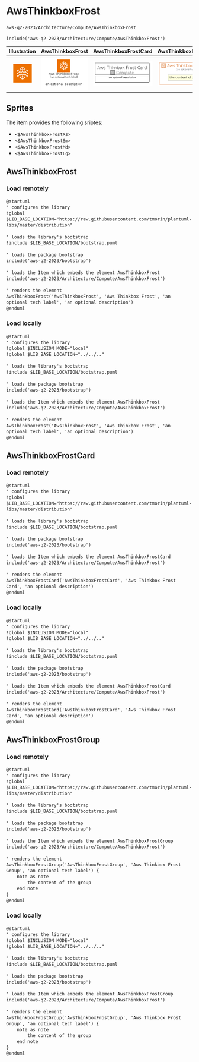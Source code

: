 # AwsThinkboxFrost


```text
aws-q2-2023/Architecture/Compute/AwsThinkboxFrost
```

```text
include('aws-q2-2023/Architecture/Compute/AwsThinkboxFrost')
```



| Illustration | AwsThinkboxFrost | AwsThinkboxFrostCard | AwsThinkboxFrostGroup |
| :---: | :---: | :---: | :---: |
| ![illustration for Illustration](../../../aws-q2-2023/Architecture/Compute/AwsThinkboxFrost.png) | ![illustration for AwsThinkboxFrost](../../../aws-q2-2023/Architecture/Compute/AwsThinkboxFrost.Local.png) | ![illustration for AwsThinkboxFrostCard](../../../aws-q2-2023/Architecture/Compute/AwsThinkboxFrostCard.Local.png) | ![illustration for AwsThinkboxFrostGroup](../../../aws-q2-2023/Architecture/Compute/AwsThinkboxFrostGroup.Local.png) |



## Sprites
The item provides the following sriptes:

- `<$AwsThinkboxFrostXs>`
- `<$AwsThinkboxFrostSm>`
- `<$AwsThinkboxFrostMd>`
- `<$AwsThinkboxFrostLg>`





## AwsThinkboxFrost

### Load remotely
```plantuml
@startuml
' configures the library
!global $LIB_BASE_LOCATION="https://raw.githubusercontent.com/tmorin/plantuml-libs/master/distribution"

' loads the library's bootstrap
!include $LIB_BASE_LOCATION/bootstrap.puml

' loads the package bootstrap
include('aws-q2-2023/bootstrap')

' loads the Item which embeds the element AwsThinkboxFrost
include('aws-q2-2023/Architecture/Compute/AwsThinkboxFrost')

' renders the element
AwsThinkboxFrost('AwsThinkboxFrost', 'Aws Thinkbox Frost', 'an optional tech label', 'an optional description')
@enduml
```

### Load locally
```plantuml
@startuml
' configures the library
!global $INCLUSION_MODE="local"
!global $LIB_BASE_LOCATION="../../.."

' loads the library's bootstrap
!include $LIB_BASE_LOCATION/bootstrap.puml

' loads the package bootstrap
include('aws-q2-2023/bootstrap')

' loads the Item which embeds the element AwsThinkboxFrost
include('aws-q2-2023/Architecture/Compute/AwsThinkboxFrost')

' renders the element
AwsThinkboxFrost('AwsThinkboxFrost', 'Aws Thinkbox Frost', 'an optional tech label', 'an optional description')
@enduml
```

## AwsThinkboxFrostCard

### Load remotely
```plantuml
@startuml
' configures the library
!global $LIB_BASE_LOCATION="https://raw.githubusercontent.com/tmorin/plantuml-libs/master/distribution"

' loads the library's bootstrap
!include $LIB_BASE_LOCATION/bootstrap.puml

' loads the package bootstrap
include('aws-q2-2023/bootstrap')

' loads the Item which embeds the element AwsThinkboxFrostCard
include('aws-q2-2023/Architecture/Compute/AwsThinkboxFrost')

' renders the element
AwsThinkboxFrostCard('AwsThinkboxFrostCard', 'Aws Thinkbox Frost Card', 'an optional description')
@enduml
```

### Load locally
```plantuml
@startuml
' configures the library
!global $INCLUSION_MODE="local"
!global $LIB_BASE_LOCATION="../../.."

' loads the library's bootstrap
!include $LIB_BASE_LOCATION/bootstrap.puml

' loads the package bootstrap
include('aws-q2-2023/bootstrap')

' loads the Item which embeds the element AwsThinkboxFrostCard
include('aws-q2-2023/Architecture/Compute/AwsThinkboxFrost')

' renders the element
AwsThinkboxFrostCard('AwsThinkboxFrostCard', 'Aws Thinkbox Frost Card', 'an optional description')
@enduml
```

## AwsThinkboxFrostGroup

### Load remotely
```plantuml
@startuml
' configures the library
!global $LIB_BASE_LOCATION="https://raw.githubusercontent.com/tmorin/plantuml-libs/master/distribution"

' loads the library's bootstrap
!include $LIB_BASE_LOCATION/bootstrap.puml

' loads the package bootstrap
include('aws-q2-2023/bootstrap')

' loads the Item which embeds the element AwsThinkboxFrostGroup
include('aws-q2-2023/Architecture/Compute/AwsThinkboxFrost')

' renders the element
AwsThinkboxFrostGroup('AwsThinkboxFrostGroup', 'Aws Thinkbox Frost Group', 'an optional tech label') {
    note as note
        the content of the group
    end note
}
@enduml
```

### Load locally
```plantuml
@startuml
' configures the library
!global $INCLUSION_MODE="local"
!global $LIB_BASE_LOCATION="../../.."

' loads the library's bootstrap
!include $LIB_BASE_LOCATION/bootstrap.puml

' loads the package bootstrap
include('aws-q2-2023/bootstrap')

' loads the Item which embeds the element AwsThinkboxFrostGroup
include('aws-q2-2023/Architecture/Compute/AwsThinkboxFrost')

' renders the element
AwsThinkboxFrostGroup('AwsThinkboxFrostGroup', 'Aws Thinkbox Frost Group', 'an optional tech label') {
    note as note
        the content of the group
    end note
}
@enduml
```

